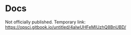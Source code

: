 # Docs
Not officially published. Temporary link: https://opsci.gitbook.io/untitled/4alwUHFeMIUzhQ8BnUBD/
